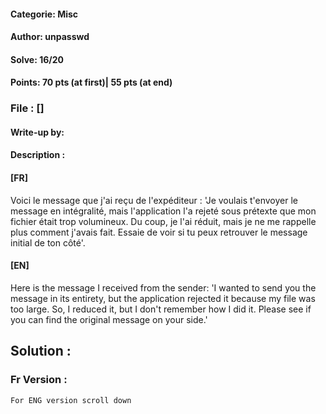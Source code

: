 #### Categorie: Misc
#### **Author**: unpasswd
#### Solve: 16/20 
#### Points: 70 pts (at first)|  55 pts (at end)
### File : []
#### Write-up by: 
#### Description : 

#### **[FR]**

Voici le message que j'ai reçu de l'expéditeur : 'Je voulais t'envoyer le message en intégralité, mais l'application l'a rejeté sous prétexte que mon fichier était trop volumineux. Du coup, je l'ai réduit, mais je ne me rappelle plus comment j'avais fait. Essaie de voir si tu peux retrouver le message initial de ton côté'.

#### **[EN]**
Here is the message I received from the sender: 'I wanted to send you the message in its entirety, but the application rejected it because my file was too large. So, I reduced it, but I don't remember how I did it. Please see if you can find the original message on your side.'




## Solution :
### Fr Version : 

`For ENG version scroll down` 
